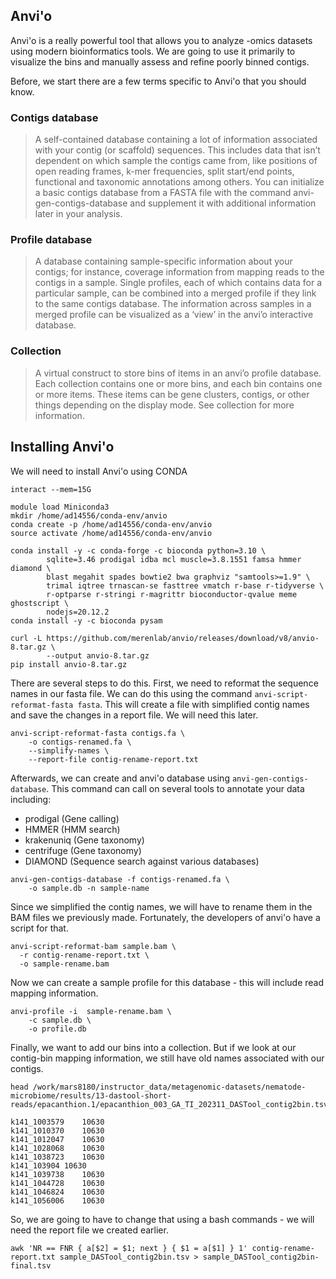 
##  Anvi'o

Anvi'o is a really powerful tool that allows you to analyze -omics datasets using modern bioinformatics tools. We are going to use it primarily to visualize the bins and manually assess and refine poorly binned contigs.

Before, we start there are a few terms specific to Anvi'o that you should know. 

### Contigs database

> A self-contained database containing a lot of information associated with your contig (or scaffold) sequences. This includes data that isn’t dependent on which sample the contigs came from, like positions of open reading frames, k-mer frequencies, split start/end points, functional and taxonomic annotations among others. You can initialize a basic contigs database from a FASTA file with the command anvi-gen-contigs-database and supplement it with additional information later in your analysis.

### Profile database

> A database containing sample-specific information about your contigs; for instance, coverage information from mapping reads to the contigs in a sample. Single profiles, each of which contains data for a particular sample, can be combined into a merged profile if they link to the same contigs database. The information across samples in a merged profile can be visualized as a ‘view’ in the anvi’o interactive database.

### Collection

> A virtual construct to store bins of items in an anvi’o profile database. Each collection contains one or more bins, and each bin contains one or more items. These items can be gene clusters, contigs, or other things depending on the display mode. See collection for more information.

## Installing Anvi'o

We will need to install Anvi'o using CONDA

```
interact --mem=15G

module load Miniconda3
mkdir /home/ad14556/conda-env/anvio
conda create -p /home/ad14556/conda-env/anvio
source activate /home/ad14556/conda-env/anvio

conda install -y -c conda-forge -c bioconda python=3.10 \
        sqlite=3.46 prodigal idba mcl muscle=3.8.1551 famsa hmmer diamond \
        blast megahit spades bowtie2 bwa graphviz "samtools>=1.9" \
        trimal iqtree trnascan-se fasttree vmatch r-base r-tidyverse \
        r-optparse r-stringi r-magrittr bioconductor-qvalue meme ghostscript \
        nodejs=20.12.2
conda install -y -c bioconda pysam

curl -L https://github.com/merenlab/anvio/releases/download/v8/anvio-8.tar.gz \
        --output anvio-8.tar.gz
pip install anvio-8.tar.gz
```

There are several steps to do this. First, we need to reformat the sequence names in our fasta file. We can do this using the command `anvi-script-reformat-fasta fasta`. This will create a file with simplified contig names and save the changes in a report file. We will need this later. 

```
anvi-script-reformat-fasta contigs.fa \
	-o contigs-renamed.fa \
	--simplify-names \
	--report-file contig-rename-report.txt
```

Afterwards, we can create and anvi'o database using `anvi-gen-contigs-database`. This command can call on several tools to annotate your data including: 

* prodigal (Gene calling)
* HMMER (HMM search)
* krakenuniq (Gene taxonomy)
* centrifuge (Gene taxonomy)
* DIAMOND (Sequence search against various databases)

```
anvi-gen-contigs-database -f contigs-renamed.fa \
	-o sample.db -n sample-name 
```

Since we simplified the contig names, we will have to rename them in the BAM files we previously made. Fortunately, the developers of anvi'o have a script for that.

```
anvi-script-reformat-bam sample.bam \
  -r contig-rename-report.txt \
  -o sample-rename.bam
```

Now we can create a sample profile for this database - this will include read mapping information. 

```
anvi-profile -i  sample-rename.bam \
	-c sample.db \
	-o profile.db
```

Finally, we want to add our bins into a collection. But if we look at our contig-bin mapping information, we still have old names associated with our contigs. 

```
head /work/mars8180/instructor_data/metagenomic-datasets/nematode-microbiome/results/13-dastool-short-reads/epacanthion.1/epacanthion_003_GA_TI_202311_DASTool_contig2bin.tsv
```

```
k141_1003579	10630
k141_1010370	10630
k141_1012047	10630
k141_1028068	10630
k141_1038723	10630
k141_103904	10630
k141_1039738	10630
k141_1044728	10630
k141_1046824	10630
k141_1056006	10630
```

So, we are going to have to change that using a bash commands - we will need the report file we created earlier. 

```
awk 'NR == FNR { a[$2] = $1; next } { $1 = a[$1] } 1' contig-rename-report.txt sample_DASTool_contig2bin.tsv > sample_DASTool_contig2bin-final.tsv
```
